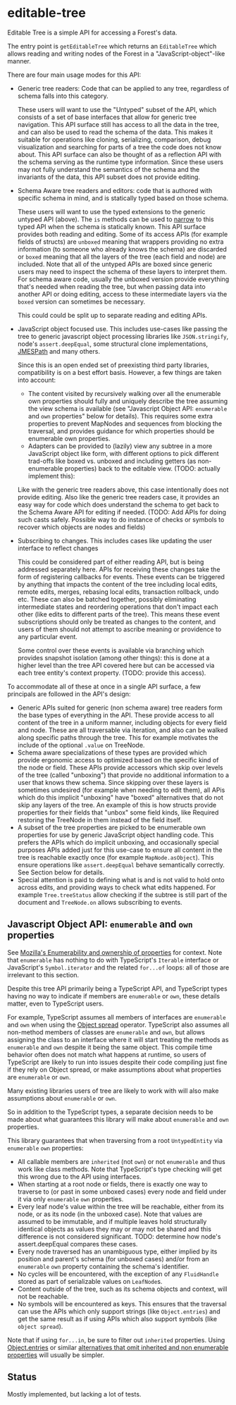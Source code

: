 # editable-tree

Editable Tree is a simple API for accessing a Forest's data.

The entry point is `getEditableTree` which returns an `EditableTree` which allows reading and writing nodes of the Forest in a "JavaScript-object"-like manner.

There are four main usage modes for this API:

-   Generic tree readers: Code that can be applied to any tree, regardless of schema falls into this category.

    These users will want to use the "Untyped" subset of the API, which consists of a set of base interfaces that allow for generic tree navigation.
    This API surface still has access to all the data in the tree, and can also be used to read the schema of the data.
    This makes it suitable for operations like cloning, serializing, comparison, debug visualization and searching for parts of a tree the code does not know about.
    This API surface can also be thought of as a reflection API with the schema serving as the runtime type information.
    Since these users may not fully understand the semantics of the schema and the invariants of the data, this API subset does not provide editing.

-   Schema Aware tree readers and editors: code that is authored with specific schema in mind, and is statically typed based on those schema.

    These users will want to use the typed extensions to the generic untyped API (above).
    The `is` methods can be used to [narrow](https://www.typescriptlang.org/docs/handbook/2/narrowing.html) to this typed API when the schema is statically known.
    This API surface provides both reading and editing.
    Some of its access APIs (for example fields of structs) are `unboxed` meaning that wrappers providing no extra information (to someone who already knows the schema) are discarded or `boxed` meaning that all the layers of the tree (each field and node) are included.
    Note that all of the untyped APIs are boxed since generic users may need to inspect the schema of these layers to interpret them.
    For schema aware code, usually the unboxed version provide everything that's needed when reading the tree, but when passing data into another API or doing editing, access to these intermediate layers via the `boxed` version can sometimes be necessary.

    This could could be split up to separate reading and editing APIs.

-   JavaScript object focused use.
    This includes use-cases like passing the tree to generic javascript object processing libraries like `JSON.stringify`, node's `assert.deepEqual`, some structural clone implementations, [JMESPath](https://jmespath.org/) and many others.

    Since this is an open ended set of preexisting third party libraries, compatibility is on a best effort basis.
    However, a few things are taken into account:

    -   The content visited by recursively walking over all the enumerable own properties should fully and uniquely describe the tree assuming the view schema is available (see "Javascript Object API: `enumerable` and `own` properties" below for details).
        This requires some extra properties to prevent MapNodes and sequences from blocking the traversal, and provides guidance for which properties should be enumerable own properties.
    -   Adapters can be provided to (lazily) view any subtree in a more JavaScript object like form, with different options to pick different trad-offs like boxed vs. unboxed and including getters (as non-enumerable properties) back to the editable view. (TODO: actually implement this):

    Like with the generic tree readers above, this case intentionally does not provide editing.
    Also like the generic tree readers case, it provides an easy way for code which does understand the schema to get back to the Schema Aware API for editing if needed.
    (TODO: Add APIs for doing such casts safely.
    Possible way to do instance of checks or symbols to recover which objects are nodes and fields)

-   Subscribing to changes.
    This includes cases like updating the user interface to reflect changes

    This could be considered part of either reading API, but is being addressed separately here.
    APIs for receiving these changes take the form of registering callbacks for events.
    These events can be triggered by anything that impacts the content of the tree including local edits, remote edits, merges, rebasing local edits, transaction rollback, undo etc.
    These can also be batched together, possibly eliminating intermediate states and reordering operations that don't impact each other (like edits to different parts of the tree).
    This means these event subscriptions should only be treated as changes to the content, and users of them should not attempt to ascribe meaning or providence to any particular event.

    Some control over these events is available via branching which provides snapshot isolation (among other things):
    this is done at a higher level than the tree API covered here but can be accessed via each tree entity's context property. (TODO: provide this access).

To accommodate all of these at once in a single API surface, a few principals are followed in the API's design:

-   Generic APIs suited for generic (non schema aware) tree readers form the base types of everything in the API.
    These provide access to all content of the tree in a uniform manner, including objects for every field and node.
    These are all traversable via iteration, and also can be walked along specific paths through the tree.
    This for example motivates the include of the optional `.value` on TreeNode.
-   Schema aware specializations of these types are provided which provide ergonomic access to optimized based on the specific kind of the node or field.
    These APIs provide accessors which skip over levels of the tree (called "unboxing") that provide no additional information to a user that knows thew schema.
    Since skipping over these layers is sometimes undesired (for example when needing to edit them), all APis which do this implicit "unboxing" have "boxed" alternatives that do not skip any layers of the tree.
    An example of this is how structs provide properties for their fields that "unbox" some field kinds, like Required restoring the TreeNode in them instead of the field itself.
-   A subset of the tree properties are picked to be enumerable own properties for use by generic JavaScript object handling code.
    This prefers the APIs which do implicit unboxing,
    and occasionally special purposes APIs added just for this use-case to ensure all content in the tree is reachable exactly once (for example `MapNode.asObject`).
    This ensure operations like `assert.deepEqual` behave semantically correctly.
    See Section below for details.
-   Special attention is paid to defining what is and is not valid to hold onto across edits, and providing ways to check what edits happened.
    For example `Tree.treeStatus` allow checking if the subtree is still part of the document and `TreeNode.on` allows subscribing to events.

## Javascript Object API: `enumerable` and `own` properties

See [Mozilla's Enumerability and ownership of properties](https://developer.mozilla.org/en-US/docs/Web/JavaScript/Enumerability_and_ownership_of_properties) for context.
Note that `enumerable` has nothing to do with TypeScript's `Iterable` interface or JavaScript's `Symbol.iterator` and the related `for...of` loops: all of those are irrelevant to this section.

Despite this tree API primarily being a TypeScript API, and TypeScript types having no way to indicate if members are `enumerable` or `own`, these details matter, even to TypeScript users.

For example, TypeScript assumes all members of interfaces are `enumerable` and `own` when using the [Object spread](https://developer.mozilla.org/en-US/docs/Web/JavaScript/Reference/Operators/Spread_syntax) operator.
TypeScript also assumes all non-method members of classes are `enumerable` and `own`, but allows assigning the class to an interface where it will start treating the methods as `enumerable` and `own` despite it being the same object.
This compile time behavior often does not match what happens at runtime, so users of TypeScript are likely to run into issues despite their code compiling just fine if they rely on Object spread, or make assumptions about what properties are `enumerable` or `own`.

Many existing libraries users of tree are likely to work with will also make assumptions about `enumerable` or `own`.

So in addition to the TypeScript types, a separate decision needs to be made about what guarantees this library will make about `enumerable` and `own` properties.

This library guarantees that when traversing from a root `UntypedEntity` via `enumerable` `own` properties:

-   All callable members are `inherited` (not `own`) or not `enumerable` and thus work like class methods. Note that TypeScript's type checking will get this wrong due to the API using interfaces.
-   When starting at a root node or fields, there is exactly one way to traverse to (or past in some unboxed cases) every node and field under it via only `enumerable` `own` properties.
-   Every leaf node's value within the tree will be reachable, either from its node, or as its node (in the unboxed case). Note that values are assumed to be immutable, and if multiple leaves hold structurally identical objects as values they may or may not be shared and this difference is not considered significant. TODO: determine how node's assert.deepEqual compares these cases.
-   Every node traversed has an unambiguous type, either implied by its position and parent's schema (for unboxed cases) and/or from an `enumerable` `own` property containing the schema's identifier.
-   No cycles will be encountered, with the exception of any `FluidHandle` stored as part of serializable values on `LeafNode`s.
-   Content outside of the tree, such as its schema objects and context, will not be reachable.
-   No symbols will be encountered as keys. This ensures that the traversal can use the APIs which only support strings (like `Object.entries`) and get the same result as if using APIs which also support symbols (like `object spread`).

Note that if using `for...in`, be sure to filter out `inherited` properties.
Using [Object.entries](https://developer.mozilla.org/en-US/docs/Web/JavaScript/Reference/Global_Objects/Object/entries) or similar [alternatives that omit inherited and non enumerable properties](https://developer.mozilla.org/en-US/docs/Web/JavaScript/Enumerability_and_ownership_of_properties#traversing_object_properties) will usually be simpler.

## Status

Mostly implemented, but lacking a lot of tests.

